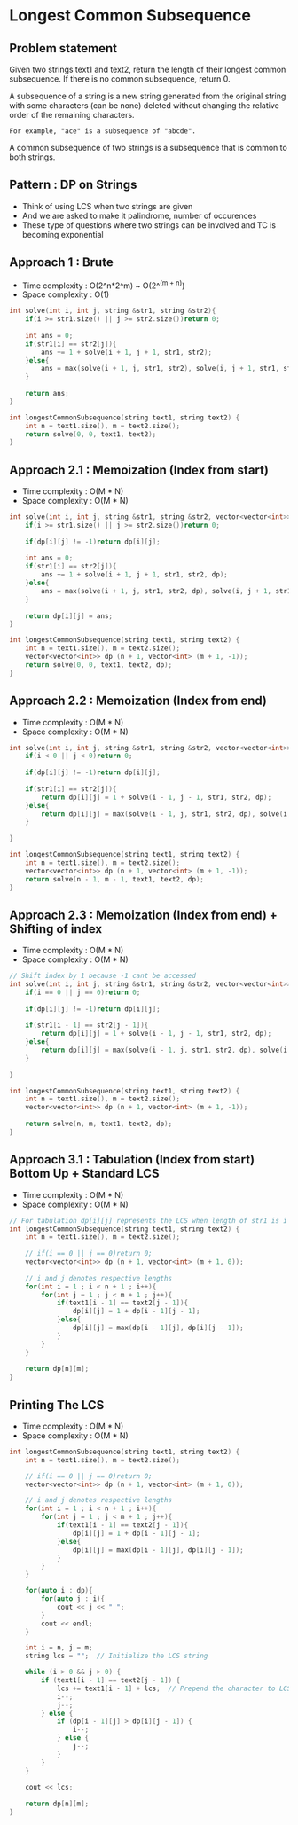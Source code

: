 # Longest Common Subsequence

## Problem statement

Given two strings text1 and text2, return the length of their longest common subsequence. If there is no common subsequence, return 0.

A subsequence of a string is a new string generated from the original string with some characters (can be none) deleted without changing the relative order of the remaining characters.

    For example, "ace" is a subsequence of "abcde".

A common subsequence of two strings is a subsequence that is common to both strings.

## Pattern : DP on Strings

- Think of using LCS when two strings are given
- And we are asked to make it palindrome, number of occurences 
- These type of questions where two strings can be involved and TC is becoming exponential

## Approach 1 : Brute

- Time complexity : O(2^n\*2^m) ~ O(2^<sup>(m + n)</sup>)
- Space complexity : O(1)

```cpp
int solve(int i, int j, string &str1, string &str2){
    if(i >= str1.size() || j >= str2.size())return 0;
        
    int ans = 0;
    if(str1[i] == str2[j]){
        ans += 1 + solve(i + 1, j + 1, str1, str2);
    }else{
        ans = max(solve(i + 1, j, str1, str2), solve(i, j + 1, str1, str2));
    }
    
    return ans;
}

int longestCommonSubsequence(string text1, string text2) {
    int n = text1.size(), m = text2.size();
    return solve(0, 0, text1, text2);
}
```

## Approach 2.1 : Memoization (Index from start)

- Time complexity : O(M \* N)
- Space complexity : O(M \* N)

```cpp
int solve(int i, int j, string &str1, string &str2, vector<vector<int>> &dp){
    if(i >= str1.size() || j >= str2.size())return 0;
    
    if(dp[i][j] != -1)return dp[i][j];
    
    int ans = 0;
    if(str1[i] == str2[j]){
        ans += 1 + solve(i + 1, j + 1, str1, str2, dp);
    }else{
        ans = max(solve(i + 1, j, str1, str2, dp), solve(i, j + 1, str1, str2, dp));
    }
    
    return dp[i][j] = ans;
}

int longestCommonSubsequence(string text1, string text2) {
    int n = text1.size(), m = text2.size();
    vector<vector<int>> dp (n + 1, vector<int> (m + 1, -1));
    return solve(0, 0, text1, text2, dp);
}
```

## Approach 2.2 : Memoization (Index from end)

- Time complexity : O(M \* N)
- Space complexity : O(M \* N)

```cpp
int solve(int i, int j, string &str1, string &str2, vector<vector<int>> &dp){
    if(i < 0 || j < 0)return 0;
    
    if(dp[i][j] != -1)return dp[i][j];
    
    if(str1[i] == str2[j]){
        return dp[i][j] = 1 + solve(i - 1, j - 1, str1, str2, dp);
    }else{
        return dp[i][j] = max(solve(i - 1, j, str1, str2, dp), solve(i, j - 1, str1, str2, dp));
    }
    
}

int longestCommonSubsequence(string text1, string text2) {
    int n = text1.size(), m = text2.size();
    vector<vector<int>> dp (n + 1, vector<int> (m + 1, -1));
    return solve(n - 1, m - 1, text1, text2, dp);
}
```

## Approach 2.3 : Memoization (Index from end) + Shifting of index

- Time complexity : O(M \* N)
- Space complexity : O(M \* N)

```cpp
// Shift index by 1 because -1 cant be accessed
int solve(int i, int j, string &str1, string &str2, vector<vector<int>> &dp){
    if(i == 0 || j == 0)return 0;
    
    if(dp[i][j] != -1)return dp[i][j];
    
    if(str1[i - 1] == str2[j - 1]){
        return dp[i][j] = 1 + solve(i - 1, j - 1, str1, str2, dp);
    }else{
        return dp[i][j] = max(solve(i - 1, j, str1, str2, dp), solve(i, j - 1, str1, str2, dp));
    }
    
}

int longestCommonSubsequence(string text1, string text2) {
    int n = text1.size(), m = text2.size();
    vector<vector<int>> dp (n + 1, vector<int> (m + 1, -1));
            
    return solve(n, m, text1, text2, dp);
}
```

## Approach 3.1 : Tabulation (Index from start) Bottom Up + Standard LCS

- Time complexity : O(M \* N)
- Space complexity : O(M \* N)

```cpp
// For tabulation dp[i][j] represents the LCS when length of str1 is i and length of str2 is j
int longestCommonSubsequence(string text1, string text2) {
    int n = text1.size(), m = text2.size();
    
    // if(i == 0 || j == 0)return 0;
    vector<vector<int>> dp (n + 1, vector<int> (m + 1, 0));
    
    // i and j denotes respective lengths
    for(int i = 1 ; i < n + 1 ; i++){
        for(int j = 1 ; j < m + 1 ; j++){
            if(text1[i - 1] == text2[j - 1]){
                dp[i][j] = 1 + dp[i - 1][j - 1];
            }else{
                dp[i][j] = max(dp[i - 1][j], dp[i][j - 1]);
            }
        }
    }
    
    return dp[n][m];
}
```

## Printing The LCS

- Time complexity : O(M \* N)
- Space complexity : O(M \* N)

```cpp
int longestCommonSubsequence(string text1, string text2) {
    int n = text1.size(), m = text2.size();

    // if(i == 0 || j == 0)return 0;
    vector<vector<int>> dp (n + 1, vector<int> (m + 1, 0));

    // i and j denotes respective lengths
    for(int i = 1 ; i < n + 1 ; i++){
        for(int j = 1 ; j < m + 1 ; j++){
            if(text1[i - 1] == text2[j - 1]){
                dp[i][j] = 1 + dp[i - 1][j - 1];
            }else{
                dp[i][j] = max(dp[i - 1][j], dp[i][j - 1]);
            }
        }
    }

    for(auto i : dp){
        for(auto j : i){
            cout << j << " ";
        }
        cout << endl;
    }

    int i = n, j = m;
    string lcs = "";  // Initialize the LCS string

    while (i > 0 && j > 0) {
        if (text1[i - 1] == text2[j - 1]) {
            lcs += text1[i - 1] + lcs;  // Prepend the character to LCS
            i--;
            j--;
        } else {
            if (dp[i - 1][j] > dp[i][j - 1]) {
                i--;
            } else {
                j--;
            }
        }
    }
    
    cout << lcs;
    
    return dp[n][m];
}
```